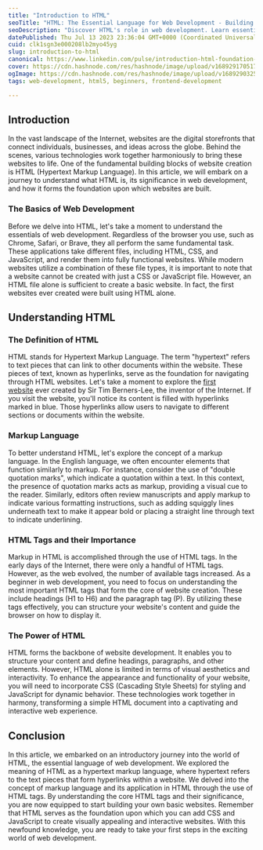 ```yaml
---
title: "Introduction to HTML"
seoTitle: "HTML: The Essential Language for Web Development - Building Websites"
seoDescription: "Discover HTML's role in web development. Learn essential tags, structure content, and create visually appealing, interactive websites."
datePublished: Thu Jul 13 2023 23:36:04 GMT+0000 (Coordinated Universal Time)
cuid: clk1sgn3e000208lb2myo45yg
slug: introduction-to-html
canonical: https://www.linkedin.com/pulse/introduction-html-foundation-websites-anita-idemudia
cover: https://cdn.hashnode.com/res/hashnode/image/upload/v1689291705173/639a3840-903d-45df-819e-7e0b37699c74.png
ogImage: https://cdn.hashnode.com/res/hashnode/image/upload/v1689290325949/bbf2e530-fa1b-40dc-9582-ba71cade0643.png
tags: web-development, html5, beginners, frontend-development

---
```


## Introduction

In the vast landscape of the Internet, websites are the digital storefronts that connect individuals, businesses, and ideas across the globe. Behind the scenes, various technologies work together harmoniously to bring these websites to life. One of the fundamental building blocks of website creation is HTML (Hypertext Markup Language). In this article, we will embark on a journey to understand what HTML is, its significance in web development, and how it forms the foundation upon which websites are built.

### The Basics of Web Development

Before we delve into HTML, let's take a moment to understand the essentials of web development. Regardless of the browser you use, such as Chrome, Safari, or Brave, they all perform the same fundamental task. These applications take different files, including HTML, CSS, and JavaScript, and render them into fully functional websites. While modern websites utilize a combination of these file types, it is important to note that a website cannot be created with just a CSS or JavaScript file. However, an HTML file alone is sufficient to create a basic website. In fact, the first websites ever created were built using HTML alone.

## Understanding HTML

### The Definition of HTML

HTML stands for Hypertext Markup Language. The term "hypertext" refers to text pieces that can link to other documents within the website. These pieces of text, known as hyperlinks, serve as the foundation for navigating through HTML websites. Let's take a moment to explore the [first website](http://info.cern.ch/hypertext/WWW/TheProject.html) ever created by Sir Tim Berners-Lee, the inventor of the Internet. If you visit the website, you'll notice its content is filled with hyperlinks marked in blue. Those hyperlinks allow users to navigate to different sections or documents within the website.

### Markup Language

To better understand HTML, let's explore the concept of a markup language. In the English language, we often encounter elements that function similarly to markup. For instance, consider the use of "double quotation marks", which indicate a quotation within a text. In this context, the presence of quotation marks acts as markup, providing a visual cue to the reader. Similarly, editors often review manuscripts and apply markup to indicate various formatting instructions, such as adding squiggly lines underneath text to make it appear bold or placing a straight line through text to indicate underlining.

### HTML Tags and their Importance

Markup in HTML is accomplished through the use of HTML tags. In the early days of the Internet, there were only a handful of HTML tags. However, as the web evolved, the number of available tags increased. As a beginner in web development, you need to focus on understanding the most important HTML tags that form the core of website creation. These include headings (H1 to H6) and the paragraph tag (P). By utilizing these tags effectively, you can structure your website's content and guide the browser on how to display it.

### The Power of HTML

HTML forms the backbone of website development. It enables you to structure your content and define headings, paragraphs, and other elements. However, HTML alone is limited in terms of visual aesthetics and interactivity. To enhance the appearance and functionality of your website, you will need to incorporate CSS (Cascading Style Sheets) for styling and JavaScript for dynamic behavior. These technologies work together in harmony, transforming a simple HTML document into a captivating and interactive web experience.

## Conclusion

In this article, we embarked on an introductory journey into the world of HTML, the essential language of web development. We explored the meaning of HTML as a hypertext markup language, where hypertext refers to the text pieces that form hyperlinks within a website. We delved into the concept of markup language and its application in HTML through the use of HTML tags. By understanding the core HTML tags and their significance, you are now equipped to start building your own basic websites. Remember that HTML serves as the foundation upon which you can add CSS and JavaScript to create visually appealing and interactive websites. With this newfound knowledge, you are ready to take your first steps in the exciting world of web development.